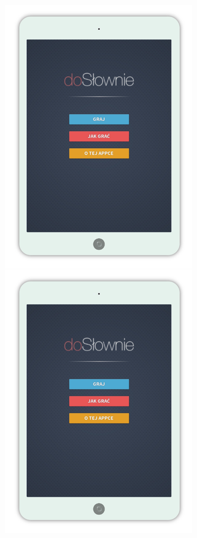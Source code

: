 <p align="center">
  <img src ="https://raw.githubusercontent.com/anatol-karlinski/doSlownie/master/doSlownie.png" />
  <img src ="https://raw.githubusercontent.com/anatol-karlinski/doSlownie/master/doSlownie.png" />
</p>
